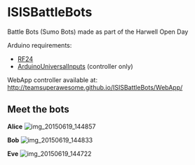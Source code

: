 # ISISBattleBots
Battle Bots (Sumo Bots) made as part of the Harwell Open Day

Arduino requirements:
- [RF24](https://github.com/maniacbug/RF24)
- [ArduinoUniversalInputs](https://github.com/DanNixon/ArduinoUniversalInput) (controller only)

WebApp controller available at: http://teamsuperawesome.github.io/ISISBattleBots/WebApp/

## Meet the bots

**Alice**
![img_20150619_144857](https://cloud.githubusercontent.com/assets/3384072/8256654/5caeaf2a-16a0-11e5-867a-6e51a0884827.jpg)

**Bob**
![img_20150619_144833](https://cloud.githubusercontent.com/assets/3384072/8256655/5cb0c65c-16a0-11e5-8fc1-b2ee6dbdc73a.jpg)

**Eve**
![img_20150619_144722](https://cloud.githubusercontent.com/assets/3384072/8256653/5cab7fa8-16a0-11e5-8544-cb6f2d8201d3.jpg)
